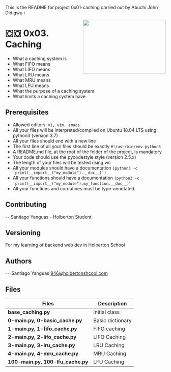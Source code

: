 This is the README for project 0x01-caching carried out by Abuchi John Didigwu
i<p> 
<img width="260" height="170" src="https://www.flaticon.com/svg/static/icons/svg/2422/2422567.svg" align="right" >
</p>

# :colombia: 0x03. Caching

- What a caching system is
- What FIFO means
- What LIFO means
- What LRU means
- What MRU means
- What LFU means
- What the purpose of a caching system
- What limits a caching system have

## Prerequisites

- Allowed editors: `vi, vim, emacs`
- All your files will be interpreted/compiled on Ubuntu 18.04 LTS using python3 (version 3.7)
- All your files should end with a new line
- The first line of all your files should be exactly `#!/usr/bin/env python3`
- A README.md file, at the root of the folder of the project, is mandatory
- Your code should use the pycodestyle style (version 2.5.x)
- The length of your files will be tested using wc
- All your modules should have a documentation `(python3 -c 'print(__import__("my_module").__doc__)')`
- All your functions should have a documentation `(python3 -c 'print(__import__("my_module").my_function.__doc__)`'
- All your functions and coroutines must be type-annotated.

## Contributing

-- Santiago Yanguas - Holberton Student

## Versioning

For my learning of backend web dev in Holberton School

## Authors

---Santiago Yanguas 946@holbertonshcool.com

## Files

| Files                             | Description      |
| --------------------------------- | ---------------- |
| **base_caching.py**               | Initial class    |
| **0-main.py, 0-basic_cache.py**   | Basic dictionary |
| **1-main.py, 1-fifo_cache.py**    | FIFO caching     |
| **2-main.py, 2-lifo_cache.py**    | LIFO Caching     |
| **3-main.py, 3-lru_cache.py**     | LRU Caching      |
| **4-main.py, 4-mru_cache.py**     | MRU Caching      |
| **100-main.py, 100-lfu_cache.py** | LFU Caching      |
